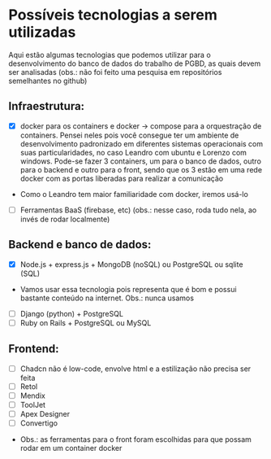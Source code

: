 # Possíveis tecnologias a serem utilizadas

Aqui estão algumas tecnologias que podemos utilizar para o desenvolvimento do banco de dados do trabalho de PGBD, as quais devem ser analisadas (obs.: não foi feito uma pesquisa em repositórios semelhantes no github)

## Infraestrutura: 
- [x]  docker para os containers e docker -> compose para a orquestração de containers. Pensei neles pois você consegue ter um ambiente de desenvolvimento padronizado em diferentes sistemas operacionais com suas particularidades, no caso Leandro com ubuntu e Lorenzo com windows. Pode-se fazer 3 containers, um para o banco de dados, outro para o backend e outro para o front, sendo que os 3 estão em uma rede docker com as portas liberadas para realizar a comunicação
  - Como o Leandro tem maior familiaridade com docker, iremos usá-lo
- [ ]  Ferramentas BaaS (firebase, etc) (obs.: nesse caso, roda tudo nela, ao invés de rodar localmente)

## Backend e banco de dados: 
- [x]  Node.js + express.js + MongoDB (noSQL) ou PostgreSQL ou sqlite (SQL)
  - Vamos usar essa tecnologia pois representa que é bom e possui bastante conteúdo na internet.
    Obs.: nunca usamos 
- [ ]  Django (python) + PostgreSQL
- [ ]  Ruby on Rails + PostgreSQL ou MySQL

## Frontend: 
- [ ] Chadcn não é low-code, envolve html e a estilização não precisa ser feita
- [ ] Retol
- [ ] Mendix
- [ ] ToolJet
- [ ] Apex Designer
- [ ] Convertigo

- Obs.: as ferramentas para o front foram escolhidas para que possam rodar em um container docker